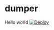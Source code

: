 # dumper
Hello world
[![Deploy](https://www.herokucdn.com/deploy/button.svg)](https://heroku.com/deploy?template=https://github.com/lloyd4565/lolino)


